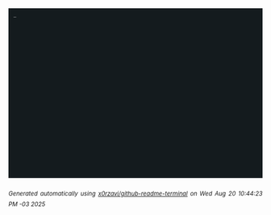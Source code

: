 <div align="justify">
<picture>
    <source media="(prefers-color-scheme: dark)" srcset="./output.gif">
    <source media="(prefers-color-scheme: light)" srcset="./output.gif">
    <img alt="GIFOS" src="output.gif">
</picture>

<sub><i>Generated automatically using [x0rzavi/github-readme-terminal](https://github.com/x0rzavi/github-readme-terminal) on Wed Aug 20 10:44:23 PM -03 2025</i></sub>

<!-- <details>
<summary>More details</summary>

</details> -->
</div>

<!-- Image deletion URL: NONE -->